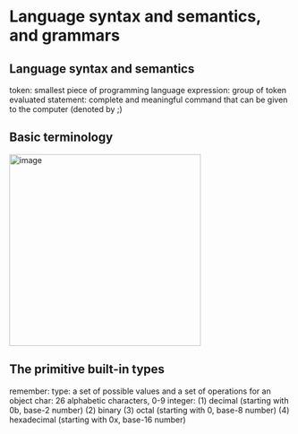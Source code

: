 # Language syntax and semantics, and grammars
## Language syntax and semantics
token: smallest piece of programming language
expression: group of token evaluated
statement: complete and meaningful command that can be given to the computer (denoted by ;)

## Basic terminology
<img width="342" alt="image" src="https://github.com/lingyunqu/Intro_CS_II/assets/121205164/e570340c-eb93-410a-953d-1751cfbfa2cb">

## The primitive built-in types
remember: type: a set of possible values and a set of operations for an object
char: 26 alphabetic characters, 0-9
integer: (1) decimal (starting with 0b, base-2 number) (2) binary  (3) octal (starting with 0, base-8 number) (4) hexadecimal (starting with 0x, base-16 number)
